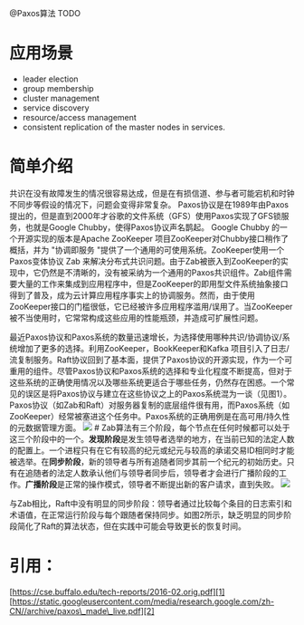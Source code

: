 @Paxos算法 TODO
# 应用场景
- leader election
- group membership
- cluster management
- service discovery
- resource/access management
- consistent replication of the master nodes in services.
# 简单介绍
共识在没有故障发生的情况很容易达成，但是在有损信道、参与者可能宕机和时钟不同步等假设的情况下，问题会变得非常复杂。
Paxos协议是在1989年由Paxos提出的，但是直到2000年才谷歌的文件系统（GFS）使用Paxos实现了GFS锁服务，也就是Google Chubby，使得Paxos协议声名鹊起。
Google Chubby 的一个开源实现的版本是Apache ZooKeeper 项目ZooKeeper对Chubby接口稍作了概括，并为 "协调即服务 "提供了一个通用的可使用系统。ZooKeeper使用一个Paxos变体协议 Zab 来解决分布式共识问题。由于Zab被嵌入到ZooKeeper的实现中，它仍然是不清晰的，没有被采纳为一个通用的Paxos共识组件。Zab组件需要大量的工作来集成到应用程序中，但是ZooKeeper的即用型文件系统抽象接口得到了普及，成为云计算应用程序事实上的协调服务。然而，由于使用ZooKeeper接口的门槛很低，它已经被许多应用程序滥用/误用了。当ZooKeeper被不当使用时，它常常构成这些应用的性能瓶颈，并造成可扩展性问题。

最近Paxos协议和Paxos系统的数量迅速增长，为选择使用哪种共识/协调协议/系统增加了更多的选择。利用ZooKeeper，BookKeeper和Kafka 项目引入了日志/流复制服务。Raft协议回到了基本面，提供了Paxos协议的开源实现，作为一个可重用的组件。尽管Paxos协议和Paxos系统的选择和专业化程度不断提高，但对于这些系统的正确使用情况以及哪些系统更适合于哪些任务，仍然存在困惑。一个常见的误区是将Paxos协议与建立在这些协议之上的Paxos系统混为一谈（见图1）。Paxos协议（如Zab和Raft）对服务器复制的底层组件很有用，而Paxos系统（如ZooKeeper）经常被塞进这个任务中。Paxos系统的正确用例是在高可用/持久性的元数据管理方面。
![][image-1]
\# 
Zab算法有三个阶段，每个节点在任何时候都可以处于这三个阶段中的一个。**发现阶段**是发生领导者选举的地方，在当前已知的法定人数的配置上。一个进程只有在它有较高的纪元或纪元与较高的承诺交易ID相同时才能被选举。在**同步阶段**，新的领导者与所有追随者同步其前一个纪元的初始历史。只有在追随者的法定人数承认他们与领导者同步后，领导者才会进行广播阶段的工作。**广播阶段**是正常的操作模式，领导者不断提出新的客户请求，直到失败。
![][image-2]

 与Zab相比，Raft中没有明显的同步阶段：领导者通过比较每个条目的日志索引和术语值，在正常运行阶段与每个跟随者保持同步。如图2所示，缺乏明显的同步阶段简化了Raft的算法状态，但在实践中可能会导致更长的恢复时间。

# 引用：
[https://cse.buffalo.edu/tech-reports/2016-02.orig.pdf][1]
[https://static.googleusercontent.com/media/research.google.com/zh-CN//archive/paxos\_made\_live.pdf][2]

[1]:	https://cse.buffalo.edu/tech-reports/2016-02.orig.pdf
[2]:	https://static.googleusercontent.com/media/research.google.com/zh-CN//archive/paxos_made_live.pdf

[image-1]:	https://tva1.sinaimg.cn/large/008i3skNly1gsak007whjj30ns0ba0ts.jpg
[image-2]:	https://tva1.sinaimg.cn/large/008i3skNly1gsalq1b9m1j30mu0ay0wr.jpg